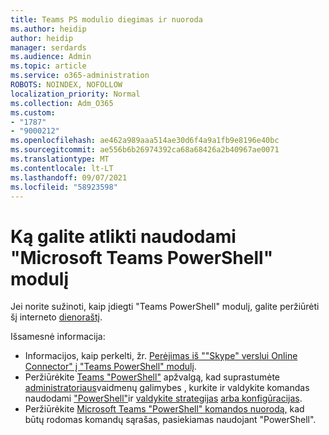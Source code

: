 ```yaml
---
title: Teams PS modulio diegimas ir nuoroda
ms.author: heidip
author: heidip
manager: serdards
ms.audience: Admin
ms.topic: article
ms.service: o365-administration
ROBOTS: NOINDEX, NOFOLLOW
localization_priority: Normal
ms.collection: Adm_O365
ms.custom:
- "1787"
- "9000212"
ms.openlocfilehash: ae462a989aaa514ae30d6f4a9a1fb9e8196e40bc
ms.sourcegitcommit: ae556b6b26974392ca68a68426a2b40967ae0071
ms.translationtype: MT
ms.contentlocale: lt-LT
ms.lasthandoff: 09/07/2021
ms.locfileid: "58923598"
---
```

# <a name="what-you-can-accomplish-with-microsoft-teams-powershell-module"></a>Ką galite atlikti naudodami "Microsoft Teams PowerShell" modulį

Jei norite sužinoti, kaip įdiegti "Teams PowerShell" modulį, galite peržiūrėti šį interneto [dienoraštį](https://blogs.technet.microsoft.com/skypehybridguy/2017/11/07/microsoft-teams-powershell-support/).

Išsamesnė informacija:

- Informacijos, kaip perkelti, žr. [Perėjimas iš ""Skype" verslui Online Connector" į "Teams PowerShell" modulį](https://docs.microsoft.com/microsoftteams/teams-powershell-move-from-sfbo#how-to-migrate).
- Peržiūrėkite [Teams "PowerShell"](https://docs.microsoft.com/MicrosoftTeams/teams-powershell-overview) apžvalgą, kad suprastumėte [administratoriaus](https://docs.microsoft.com/MicrosoftTeams/using-admin-roles)vaidmenų galimybes , kurkite ir valdykite komandas naudodami ["PowerShell"](https://docs.microsoft.com/MicrosoftTeams/teams-powershell-overview#creating-and-managing-teams-via-powershell)ir [valdykite strategijas](https://docs.microsoft.com/MicrosoftTeams/teams-powershell-overview#managing-policies-via-powershell) [arba konfigūracijas](https://docs.microsoft.com/MicrosoftTeams/teams-powershell-overview#managing-configurations-via-powershell). 
- Peržiūrėkite [Microsoft Teams "PowerShell" komandos nuorodą,](https://docs.microsoft.com/powershell/module/teams/?view=teams-ps) kad būtų rodomas komandų sąrašas, pasiekiamas naudojant "PowerShell". 
